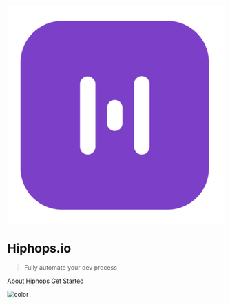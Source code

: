 <!-- _coverpage.md -->

![logo](_media/inverted-logo.svg ":size=200")

# Hiphops.io

> Fully automate your dev process

[About Hiphops](#what-is-hiphops) [Get Started](installation.md)

![color](#f0f0f0)

